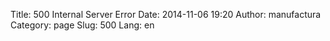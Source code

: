 Title: 500 Internal Server Error
Date: 2014-11-06 19:20
Author: manufactura
Category: page
Slug: 500
Lang: en
